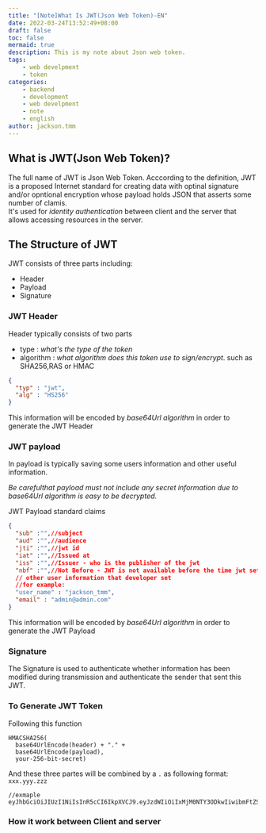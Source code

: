 ```yaml
---
title: "[Note]What Is JWT(Json Web Token)-EN"
date: 2022-03-24T13:52:49+08:00
draft: false
toc: false
mermaid: true
description: This is my note about Json web token.
tags: 
    - web develpment
    - token
categories: 
    - backend
    - development
    - web develpment
    - note
    - english
author: jackson.tmm
---
```


## What is JWT(Json Web Token)?
The full name of JWT is Json Web Token. Acccording to the definition, JWT is a proposed Internet standard for creating data with optinal signature and/or opntional encryption whose payload holds JSON that asserts some number of clamis.  
It's used for *identity authentication* between client and the server that allows accessing resources in the server.

## The Structure of JWT
JWT consists of three parts including:
* Header
* Payload
* Signature

### JWT Header
Header typically consists of two parts
* type : *what's the type of the token*
* algorithm : *what algorithm  does this token use to sign/encrypt*. such as SHA256,RAS or HMAC
```json
{
  "typ" : "jwt",
  "alg" : "HS256"
}
```
This information will be encoded by *base64Url algorithm* in order to generate the JWT Header

### JWT payload 
In payload  is typically  saving some users information and other useful information.  

*Be carefulthat payload must not include any secret information due to base64Url algorithm is easy to be decrypted.*

JWT Payload standard claims 
```json
{
  "sub" :"",//subject
  "aud" :"",//audience
  "jti" :"",//jwt id
  "iat" :"",//Issued at
  "iss" :"",//Issuer - who is the publisher of the jwt
  "nbf" :"",//Not Before - JWT is not available before the time jwt set.
  // other user information that developer set
  //for example:
  "user_name" : "jackson_tmm",
  "email" : "admin@admin.com"
}
```
This information will be encoded by *base64Url algorithm* in order to generate the JWT Payload

### Signature
The Signature is used to authenticate whether information has been modified during transmission and authenticate the sender that sent this JWT.

### To Generate JWT Token
Following this function
```
HMACSHA256(
  base64UrlEncode(header) + "." +
  base64UrlEncode(payload),
  your-256-bit-secret)
```
And these three partes will be combined by a `.` as following format: `xxx.yyy.zzz`
```
//exmaple
eyJhbGciOiJIUzI1NiIsInR5cCI6IkpXVCJ9.eyJzdWIiOiIxMjM0NTY3ODkwIiwibmFtZSI6IkpvaG4gRG9lIiwiaWF0IjoxNTE2MjM5MDIyfQ.cThIIoDvwdueQB468K5xDc5633seEFoqwxjF_xSJyQQ
```

### How it work between Client and server

